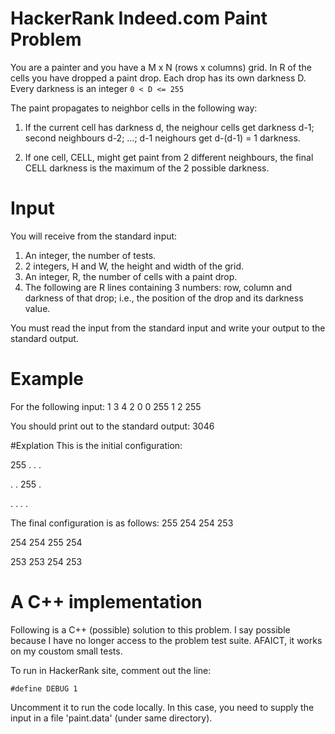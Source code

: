 # HackerRank Indeed.com Paint Problem

You are a painter and you have a M x N (rows x columns) grid.
In R of the cells you have dropped a paint drop.
Each drop has its own darkness D.
Every darkness is an integer
```0 < D <= 255```

The paint propagates to neighbor cells in the following way:

1. If the current cell has darkness d, the neighour cells get
   darkness d-1; second neighbours d-2; ...; d-1 neighours
   get d-(d-1) = 1 darkness.

2. If one cell, CELL, might get paint from 2 different neighbours,
   the final CELL darkness is the maximum of the 2 possible darkness.

# Input
You will receive from the standard input:
1. An integer, the number of tests.
2. 2 integers, H and W, the height and width of the grid.
3. An integer, R, the number of cells with a paint drop.
4. The following are R lines containing 3 numbers:
   row, column and darkness of that drop; i.e., the position
   of the drop and its darkness value.

You must read the input from the standard input and write your output
to the standard output.

# Example
For the following input:
1
3 4
2
0 0 255
1 2 255

You should print out to the standard output:
3046

#Explation
This is the initial configuration:

255   .     .      .

.     .     255    .

.     .     .      .


The final configuration is as follows:
255 254 254 253

254 254 255 254

253 253 254 253


# A C++ implementation

Following is a C++ (possible) solution to this problem.  I say possible
because I have no longer access to the problem test suite.
AFAICT, it works on my coustom small tests.

To run in HackerRank site, comment out the line:

```#define DEBUG 1```

Uncomment it to run the code locally.  In this case, you need to
supply the input in a file 'paint.data' (under same directory).

